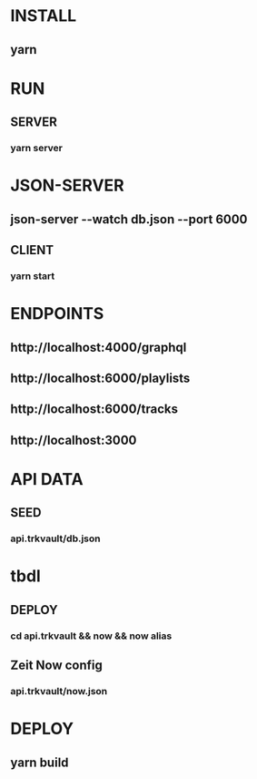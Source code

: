 # INSTALL 
## yarn 

# RUN

## SERVER 
### yarn server 

# JSON-SERVER
## json-server --watch db.json --port 6000

## CLIENT
### yarn start 

# ENDPOINTS 
## http://localhost:4000/graphql
## http://localhost:6000/playlists
## http://localhost:6000/tracks
## http://localhost:3000

# API DATA
## SEED
### api.trkvault/db.json

# tbdl
## DEPLOY
### cd api.trkvault && now && now alias
## Zeit Now config
### api.trkvault/now.json

# DEPLOY 
## yarn build
